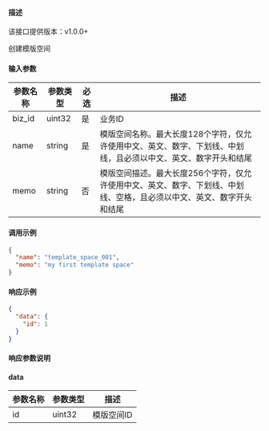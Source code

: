 #### 描述

该接口提供版本：v1.0.0+

创建模版空间

#### 输入参数

| 参数名称   | 参数类型   | 必选  | 描述                                                           |
|--------|--------|-----|--------------------------------------------------------------|
| biz_id | uint32 | 是   | 业务ID                                                         |
| name   | string | 是   | 模版空间名称。最大长度128个字符，仅允许使用中文、英文、数字、下划线、中划线，且必须以中文、英文、数字开头和结尾    |
| memo   | string | 否   | 模版空间描述。最大长度256个字符，仅允许使用中文、英文、数字、下划线、中划线、空格，且必须以中文、英文、数字开头和结尾 |

#### 调用示例

```json
{
  "name": "template_space_001",
  "memo": "my first template space"
}
```

#### 响应示例

```json
{
  "data": {
    "id": 1
  }
}
```

#### 响应参数说明

#### data

| 参数名称 | 参数类型   | 描述     |
|------|--------|--------|
| id   | uint32 | 模版空间ID |

